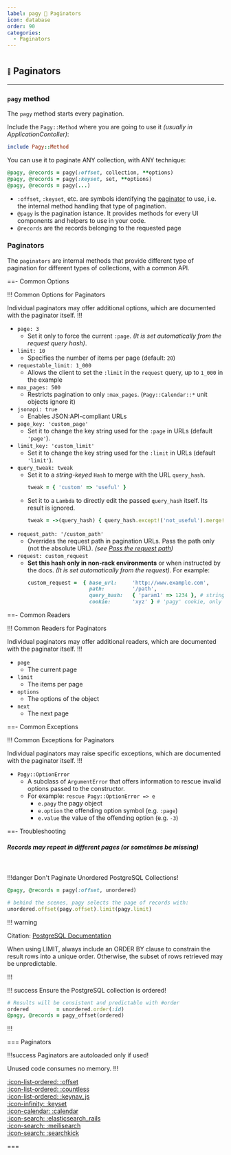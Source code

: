```yaml
---
label: pagy 💚 Paginators
icon: database
order: 90
categories:
  - Paginators
---
```


#

##  <span style="font-size: .65em; vertical-align: middle">💚</span> Paginators

---

### `pagy` method

The `pagy` method starts every pagination. 

Include the `Pagy::Method` where you are going to use it _(usually in ApplicationContoller)_:

```ruby
include Pagy::Method
```
You can use it to paginate ANY collection, with ANY technique:

```ruby
@pagy, @records = pagy(:offset, collection, **options)
@pagy, @records = pagy(:keyset, set, **options)
@pagy, @records = pagy(...)
```
- `:offset`, `:keyset`, etc. are symbols identifying the [paginator](#paginators) to use, i.e. the internal method handling that type of pagination.
- `@pagy` is the pagination istance. It provides methods for every UI components and helpers to use in your code.
- `@records` are the records belonging to the requested page

### Paginators

The `paginators` are internal methods that provide different type of pagination for different types of collections, with a common API.

==- Common Options

!!! Common Options for Paginators

Individual paginators may offer additional options, which are documented with the paginator itself.
!!!

- `page: 3`
  - Set it only to force the current `:page`. _(It is set automatically from the request query hash)_.
- `limit: 10`
  - Specifies the number of items per page (default: `20`)
- `requestable_limit: 1_000`
  - Allows the client to set the `:limit` in the `request` query, up to `1_000` in the example
- `max_pages: 500`
  - Restricts pagination to only `:max_pages`. (`Pagy::Calendar::*` unit objects ignore it)
- `jsonapi: true`
  - Enables JSON:API-compliant URLs
- `page_key: 'custom_page'`
  - Set it to change the key string used for the `:page` in URLs (default `'page'`).
- `limit_key: 'custom_limit'`
  - Set it to change the key string used for the `:limit` in URLs (default `'limit'`).
- `query_tweak: tweak`
  - Set it to a _string-keyed_ `Hash` to merge with the URL `query_hash`.
    ```ruby
    tweak = { 'custom' => 'useful' }
    ```
  - Set it to a `Lambda` to directly edit the passed `query_hash` itself. Its result is ignored.
    ```ruby
    tweak = ->(query_hash) { query_hash.except!('not_useful').merge!('custom' => 'useful') }
    ```
- `request_path: '/custom_path'`
  - Overrides the request path in pagination URLs. Pass the path only (not the absolute URL). _(see [Pass the request path](../guides/how-to.md#paginate-multiple-independent-collections))_
- `request: custom_request`
  - **Set this hash only in non-rack environments** or when instructed by the docs. _(It is set automatically from the request)_. For example:
    ```ruby
    custom_request =  { base_url:     'http://www.example.com',
                        path:         '/path',
                        query_hash:   { 'param1' => 1234 }, # string-keyed hash
                        cookie:       'xyz' } # 'pagy' cookie, only for keynav 
    ```

==- Common Readers

!!! Common Readers for Paginators

Individual paginators may offer additional readers, which are documented with the paginator itself.
!!!

- `page`
  - The current page
- `limit`
  - The items per page
- `options`
  - The options of the object
- `next`
  - The next page

==- Common Exceptions

!!! Common Exceptions for Paginators

Individual paginators may raise specific exceptions, which are documented with the paginator itself.
!!!
- `Pagy::OptionError`
  - A subclass of `ArgumentError` that offers information to rescue invalid options passed to the constructor.
  - For example: `rescue Pagy::OptionError => e`
    - `e.pagy` the pagy object
    - `e.option` the offending option symbol (e.g. `:page`)
    - `e.value` the value of the offending option (e.g. `-3`)

==- Troubleshooting

##### Records may repeat in different pages (or sometimes be missing)

<br/>

!!!danger Don't Paginate Unordered PostgreSQL Collections!

```rb
@pagy, @records = pagy(:offset, unordered)

# behind the scenes, pagy selects the page of records with: 
unordered.offset(pagy.offset).limit(pagy.limit)
```

!!! warning

Citation: [PostgreSQL Documentation](https://www.postgresql.org/docs/16/queries-limit.html#:~:text=When%20using%20LIMIT,ORDER%20BY)

When using LIMIT, always include an ORDER BY clause to constrain the result rows into a unique order. Otherwise, the subset of rows retrieved may be unpredictable.

!!!

!!! success Ensure the PostgreSQL collection is ordered!

```rb
# Results will be consistent and predictable with #order
ordered         = unordered.order(:id)
@pagy, @records = pagy_offset(ordered)
```

!!!

=== Paginators

  !!!success Paginators are autoloaded only if used!

  Unused code consumes no memory.
  !!!

[:icon-list-ordered: :offset](paginators/offset.md)<br/>
[:icon-list-ordered: :countless](paginators/countless.md)<br/>
[:icon-list-ordered: :keynav_js](paginators/keynav_js)<br/>
[:icon-infinity: :keyset](paginators/keyset.md)<br/>
[:icon-calendar: :calendar](paginators/calendar.md)<br/>
[:icon-search: :elasticsearch_rails](paginators/elasticsearch_rails.md)<br/>
[:icon-search: :meilisearch](paginators/meilisearch.md)<br/>
[:icon-search: :searchkick](paginators/searchkick.md)<br/>

===
